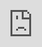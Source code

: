 <iframe style="position: absolute; top: 0; left: 0;" src="https://www.youtube.com/embed?listType=playlist&list=PLNnHMW1NZWP245dEzlL387I1YcDi6cCeO&autoplay=1&loop=1&disablekb=1&fs=0" width="100%" height="100%" frameborder="0" webkitallowfullscreen mozallowfullscreen allowfullscreen></iframe>